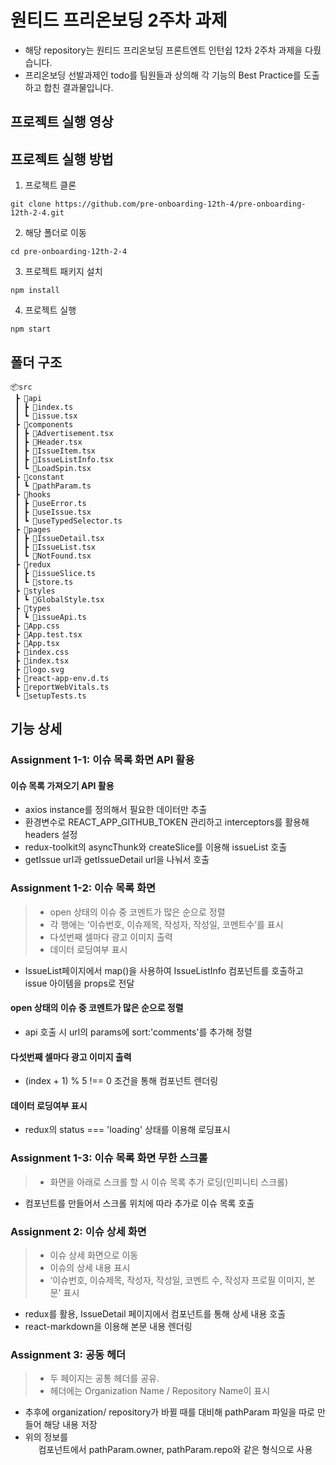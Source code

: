 # 원티드 프리온보딩 2주차 과제

- 해당 repository는 원티드 프리온보딩 프론트엔트 인턴쉽 12차 2주차 과제을 다뤘습니다.
- 프리온보딩 선발과제인 todo를 팀원들과 상의해 각 기능의 Best Practice를 도출하고 합친 결과물입니다.

## 프로젝트 실행 영상



## 프로젝트 실행 방법

1. 프로젝트 클론

```
git clone https://github.com/pre-onboarding-12th-4/pre-onboarding-12th-2-4.git
```

2. 해당 폴더로 이동

```
cd pre-onboarding-12th-2-4
```

3. 프로젝트 패키지 설치

```
npm install
```

4. 프로젝트 실행

```
npm start
```


## 폴더 구조
```
📦src
 ┣ 📂api
 ┃ ┣ 📜index.ts
 ┃ ┗ 📜issue.tsx
 ┣ 📂components
 ┃ ┣ 📜Advertisement.tsx
 ┃ ┣ 📜Header.tsx
 ┃ ┣ 📜IssueItem.tsx
 ┃ ┣ 📜IssueListInfo.tsx
 ┃ ┗ 📜LoadSpin.tsx
 ┣ 📂constant
 ┃ ┗ 📜pathParam.ts
 ┣ 📂hooks
 ┃ ┣ 📜useError.ts
 ┃ ┣ 📜useIssue.tsx
 ┃ ┗ 📜useTypedSelector.ts
 ┣ 📂pages
 ┃ ┣ 📜IssueDetail.tsx
 ┃ ┣ 📜IssueList.tsx
 ┃ ┗ 📜NotFound.tsx
 ┣ 📂redux
 ┃ ┣ 📜issueSlice.ts
 ┃ ┗ 📜store.ts
 ┣ 📂styles
 ┃ ┗ 📜GlobalStyle.tsx
 ┣ 📂types
 ┃ ┗ 📜issueApi.ts
 ┣ 📜App.css
 ┣ 📜App.test.tsx
 ┣ 📜App.tsx
 ┣ 📜index.css
 ┣ 📜index.tsx
 ┣ 📜logo.svg
 ┣ 📜react-app-env.d.ts
 ┣ 📜reportWebVitals.ts
 ┗ 📜setupTests.ts
```

## 기능 상세


### Assignment 1-1: 이슈 목록 화면 API 활용

#### 이슈 목록 가져오기 API 활용

- axios instance를 정의해서 필요한 데이터만 추출
- 환경변수로 REACT_APP_GITHUB_TOKEN 관리하고 interceptors를 활용해 headers 설정
- redux-toolkit의 asyncThunk와 createSlice를 이용해 issueList 호출
- getIssue url과 getIssueDetail url을 나눠서 호출


### Assignment 1-2: 이슈 목록 화면 
>- open 상태의 이슈 중 코멘트가 많은 순으로 정렬
>- 각 행에는 ‘이슈번호, 이슈제목, 작성자, 작성일, 코멘트수’를 표시
>- 다섯번째 셀마다 광고 이미지 출력
>- 데이터 로딩여부 표시

- IssueList페이지에서 map()을 사용하여 IssueListInfo 컴포넌트를 호출하고 issue 아이템을 props로 전달
   
#### open 상태의 이슈 중 코멘트가 많은 순으로 정렬

- api 호출 시 url의 params에 sort:'comments'를 추가해 정렬

#### 다섯번째 셀마다 광고 이미지 출력

- (index + 1) % 5 !== 0 조건을 통해 <Ad /> 컴포넌트 렌더링

#### 데이터 로딩여부 표시

- redux의 status === 'loading' 상태를 이용해 로딩표시

### Assignment 1-3: 이슈 목록 화면 무한 스크롤
>- 화면을 아래로 스크롤 할 시 이슈 목록 추가 로딩(인피니티 스크롤)

- <LoadSpin /> 컴포넌트를 만들어서 스크롤 위치에 따라 추가로 이슈 목록 호출

### Assignment 2: 이슈 상세 화면
>- 이슈 상세 화면으로 이동
>- 이슈의 상세 내용 표시
>- ‘이슈번호, 이슈제목, 작성자, 작성일, 코멘트 수, 작성자 프로필 이미지, 본문' 표시

- redux를 활용, IssueDetail 페이지에서 <IssueItem /> 컴포넌트를 통해 상세 내용 호출
- react-markdown을 이용해 본문 내용 렌더링

### Assignment 3: 공동 헤더
>- 두 페이지는 공통 헤더를 공유.
>- 헤더에는 Organization Name / Repository Name이 표시

- 추후에 organization/ repository가 바뀔 때를 대비해 pathParam 파일을 따로 만들어 해당 내용 저장
- 위의 정보를 <Header /> 컴포넌트에서 pathParam.owner, pathParam.repo와 같은 형식으로 사용
